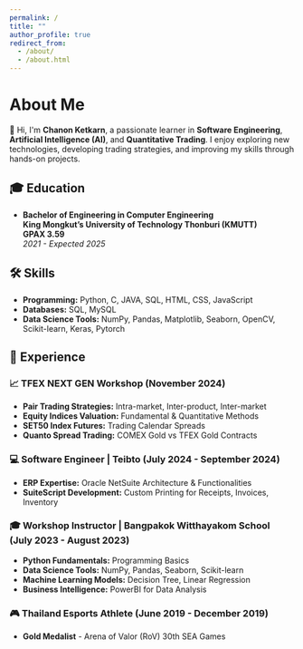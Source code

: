 ```yaml
---
permalink: /
title: ""
author_profile: true
redirect_from:
  - /about/
  - /about.html
---
```


# About Me

👋 Hi, I'm **Chanon Ketkarn**, a passionate learner in **Software Engineering**, **Artificial Intelligence (AI)**, and **Quantitative Trading**. I enjoy exploring new technologies, developing trading strategies, and improving my skills through hands-on projects.

## 🎓 Education

- **Bachelor of Engineering in Computer Engineering** <br />
  **King Mongkut’s University of Technology Thonburi (KMUTT)** <br />
  **GPAX 3.59** <br />
  _2021 - Expected 2025_

## 🛠 Skills

- **Programming:** Python, C, JAVA, SQL, HTML, CSS, JavaScript
- **Databases:** SQL, MySQL
- **Data Science Tools:** NumPy, Pandas, Matplotlib, Seaborn, OpenCV, Scikit-learn, Keras, Pytorch

## 💼 Experience

### 📈 **TFEX NEXT GEN Workshop** (November 2024)
- **Pair Trading Strategies:** Intra-market, Inter-product, Inter-market
- **Equity Indices Valuation:** Fundamental & Quantitative Methods
- **SET50 Index Futures:** Trading Calendar Spreads
- **Quanto Spread Trading:** COMEX Gold vs TFEX Gold Contracts

### 💻 **Software Engineer** | Teibto (July 2024 - September 2024)
- **ERP Expertise:** Oracle NetSuite Architecture & Functionalities
- **SuiteScript Development:** Custom Printing for Receipts, Invoices, Inventory

### 🎓 **Workshop Instructor** | Bangpakok Witthayakom School (July 2023 - August 2023)
- **Python Fundamentals:** Programming Basics
- **Data Science Tools:** NumPy, Pandas, Seaborn, Scikit-learn
- **Machine Learning Models:** Decision Tree, Linear Regression
- **Business Intelligence:** PowerBI for Data Analysis

### 🎮 **Thailand Esports Athlete** (June 2019 - December 2019)
- **Gold Medalist** - Arena of Valor (RoV) 30th SEA Games
